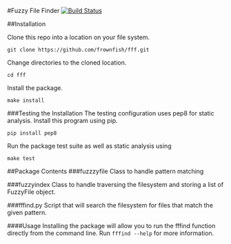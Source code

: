 #Fuzzy File Finder
[![Build Status](https://travis-ci.org/frownfish/fff.png?branch=master)](https://travis-ci.org/frownfish/fff)

##Installation

Clone this repo into a location on your file system.

```git clone https://github.com/frownfish/fff.git```

Change directories to the cloned location.

```cd fff```

Install the package.

```make install```

###Testing the Installation
The testing configuration uses pep8 for static analysis. Install this program using pip.

```pip install pep8```

Run the package test suite as well as static analysis using

```make test```


##Package Contents
###fuzzzyfile
Class to handle pattern matching 

###fuzzyindex
Class to handle traversing the filesystem and storing a list of FuzzyFile object.

###fffind.py
Script that will search the filesystem for files that match the given pattern. 

####Usage
Installing the package will allow you to run the fffind function directly from the command line. Run ``` fffind --help ``` for more information.
